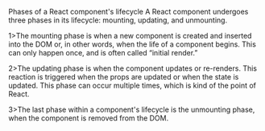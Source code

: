 Phases of a React component's lifecycle
A React component undergoes three phases in its lifecycle: mounting, updating, and unmounting.

1>The mounting phase is when a new component is created and inserted into the DOM or, in other words, when the life of a component begins. This can only happen once, and is often called “initial render.”

2>The updating phase is when the component updates or re-renders. This reaction is triggered when the props are updated or when the state is updated. This phase can occur multiple times, which is kind of the point of React.

3>The last phase within a component's lifecycle is the unmounting phase, when the component is removed from the DOM.
